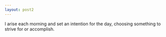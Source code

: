 ```yaml
---
layout: post2
---
```


I arise each morning and set an intention for the day, choosing something to
strive for or accomplish.
